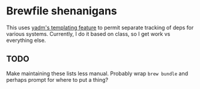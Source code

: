 # Brewfile shenanigans

This uses [yadm's templating feature](https://yadm.io/docs/templates#) to permit separate tracking of deps for various systems.
Currently, I do it based on class, so I get work vs everything else.

## TODO

Make maintaining these lists less manual. Probably wrap `brew bundle` and perhaps prompt for where to put a thing?

